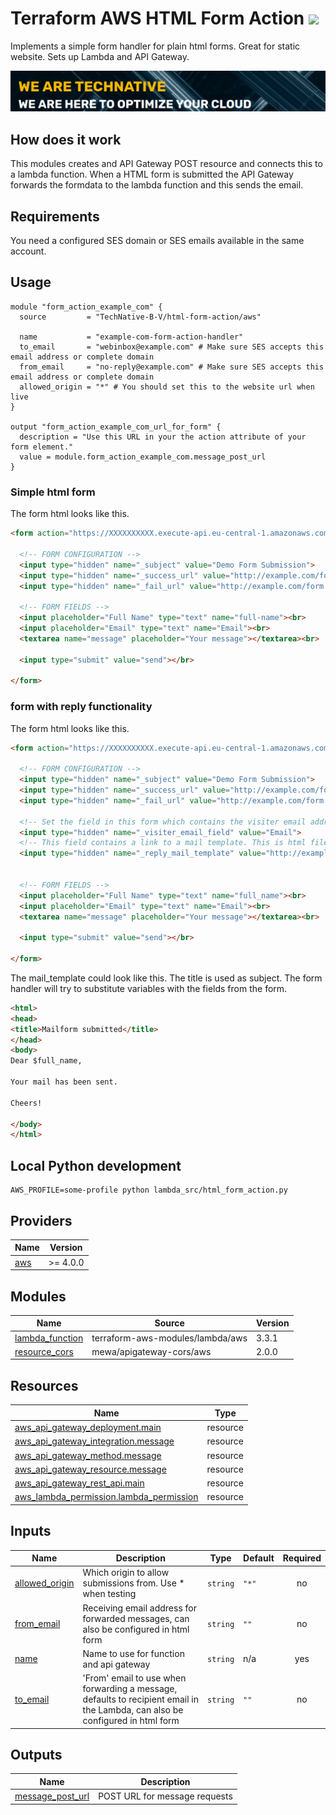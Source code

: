 # Terraform AWS HTML Form Action ![](https://img.shields.io/github/workflow/status/TechNative-B-V/terraform-aws-html-form-action/Lint?style=plastic)

Implements a simple form handler for plain html forms. Great for static
website. Sets up Lambda and API Gateway.

[![](we-are-technative.png)](https://www.technative.nl)

## How does it work

This modules creates and API Gateway POST resource and connects this to a
lambda function. When a HTML form is submitted the API Gateway forwards the
formdata to the lambda function and this sends the email.

## Requirements

You need a configured SES domain or SES emails available in the same account.

## Usage

```hcl
module "form_action_example_com" {
  source         = "TechNative-B-V/html-form-action/aws"

  name           = "example-com-form-action-handler"
  to_email       = "webinbox@example.com" # Make sure SES accepts this email address or complete domain
  from_email     = "no-reply@example.com" # Make sure SES accepts this email address or complete domain
  allowed_origin = "*" # You should set this to the website url when live
}

output "form_action_example_com_url_for_form" {
  description = "Use this URL in your the action attribute of your form element."
  value = module.form_action_example_com.message_post_url
}
```

### Simple html form

The form html looks like this.

```html
<form action="https://XXXXXXXXXX.execute-api.eu-central-1.amazonaws.com/main/message" method="post">

  <!-- FORM CONFIGURATION -->
  <input type="hidden" name="_subject" value="Demo Form Submission">
  <input type="hidden" name="_success_url" value="http://example.com/form_success.html">
  <input type="hidden" name="_fail_url" value="http://example.com/form.html">

  <!-- FORM FIELDS -->
  <input placeholder="Full Name" type="text" name="full-name"><br>
  <input placeholder="Email" type="text" name="Email"><br>
  <textarea name="message" placeholder="Your message"></textarea><br>

  <input type="submit" value="send"></br>

</form>
```

### form with reply functionality

The form html looks like this.

```html
<form action="https://XXXXXXXXXX.execute-api.eu-central-1.amazonaws.com/main/message" method="post">

  <!-- FORM CONFIGURATION -->
  <input type="hidden" name="_subject" value="Demo Form Submission">
  <input type="hidden" name="_success_url" value="http://example.com/form_success.html">
  <input type="hidden" name="_fail_url" value="http://example.com/form.html">

  <!-- Set the field in this form which contains the visiter email address to send a reply mail to -->
  <input type="hidden" name="_visiter_email_field" value="Email">
  <!-- This field contains a link to a mail template. This is html file which is used to create a reply -->
  <input type="hidden" name="_reply_mail_template" value="http://example.com/mail_template.html">


  <!-- FORM FIELDS -->
  <input placeholder="Full Name" type="text" name="full_name"><br>
  <input placeholder="Email" type="text" name="Email"><br>
  <textarea name="message" placeholder="Your message"></textarea><br>

  <input type="submit" value="send"></br>

</form>
```

The mail_template could look like this. The title is used as subject. The form
handler will try to substitute variables with the fields from the form.

```html
<html>
<head>
<title>Mailform submitted</title>
</head>
<body>
Dear $full_name,

Your mail has been sent.

Cheers!

</body>
</html>
```

## Local Python development

```
AWS_PROFILE=some-profile python lambda_src/html_form_action.py
```

<!-- BEGIN_TF_DOCS -->
## Providers

| Name | Version |
|------|---------|
| <a name="provider_aws"></a> [aws](#provider\_aws) | >= 4.0.0 |

## Modules

| Name | Source | Version |
|------|--------|---------|
| <a name="module_lambda_function"></a> [lambda\_function](#module\_lambda\_function) | terraform-aws-modules/lambda/aws | 3.3.1 |
| <a name="module_resource_cors"></a> [resource\_cors](#module\_resource\_cors) | mewa/apigateway-cors/aws | 2.0.0 |

## Resources

| Name | Type |
|------|------|
| [aws_api_gateway_deployment.main](https://registry.terraform.io/providers/hashicorp/aws/latest/docs/resources/api_gateway_deployment) | resource |
| [aws_api_gateway_integration.message](https://registry.terraform.io/providers/hashicorp/aws/latest/docs/resources/api_gateway_integration) | resource |
| [aws_api_gateway_method.message](https://registry.terraform.io/providers/hashicorp/aws/latest/docs/resources/api_gateway_method) | resource |
| [aws_api_gateway_resource.message](https://registry.terraform.io/providers/hashicorp/aws/latest/docs/resources/api_gateway_resource) | resource |
| [aws_api_gateway_rest_api.main](https://registry.terraform.io/providers/hashicorp/aws/latest/docs/resources/api_gateway_rest_api) | resource |
| [aws_lambda_permission.lambda_permission](https://registry.terraform.io/providers/hashicorp/aws/latest/docs/resources/lambda_permission) | resource |

## Inputs

| Name | Description | Type | Default | Required |
|------|-------------|------|---------|:--------:|
| <a name="input_allowed_origin"></a> [allowed\_origin](#input\_allowed\_origin) | Which origin to allow submissions from. Use * when testing | `string` | `"*"` | no |
| <a name="input_from_email"></a> [from\_email](#input\_from\_email) | Receiving email address for forwarded messages, can also be configured in html form | `string` | `""` | no |
| <a name="input_name"></a> [name](#input\_name) | Name to use for function and api gateway | `string` | n/a | yes |
| <a name="input_to_email"></a> [to\_email](#input\_to\_email) | 'From' email to use when forwarding a message, defaults to recipient email in the Lambda, can also be configured in html form | `string` | `""` | no |

## Outputs

| Name | Description |
|------|-------------|
| <a name="output_message_post_url"></a> [message\_post\_url](#output\_message\_post\_url) | POST URL for message requests |
<!-- END_TF_DOCS -->
